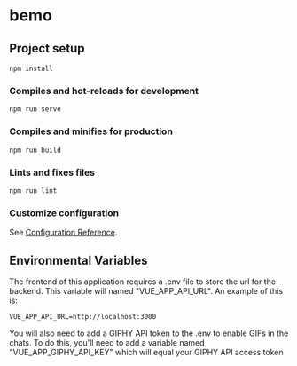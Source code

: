 # bemo

## Project setup
```
npm install
```


### Compiles and hot-reloads for development
```
npm run serve
```

### Compiles and minifies for production
```
npm run build
```

### Lints and fixes files
```
npm run lint
```

### Customize configuration
See [Configuration Reference](https://cli.vuejs.org/config/).

## Environmental Variables
The frontend of this application requires a .env file to store the url for the backend.
This variable will named "VUE_APP_API_URL".
An example of this is:
```
VUE_APP_API_URL=http://localhost:3000
```

You will also need to add a GIPHY API token to the .env to enable GIFs in the chats.
To do this, you'll need to add a variable named "VUE_APP_GIPHY_API_KEY" which will equal your GIPHY API access token